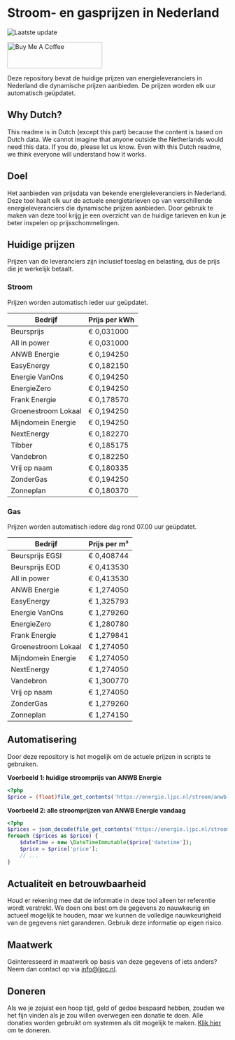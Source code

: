# Stroom- en gasprijzen in Nederland

![Laatste update](https://img.shields.io/badge/laatste%20update-2025--03--16%2015%3A00%20CET-brightgreen)

<a href="https://www.buymeacoffee.com/Lars-" target="_blank"><img src="https://cdn.buymeacoffee.com/buttons/v2/default-orange.png" alt="Buy Me A Coffee" height="60" style="height: 60px !important;width: 217px !important;" ></a>

Deze repository bevat de huidige prijzen van energieleveranciers in Nederland die dynamische prijzen aanbieden. De prijzen worden elk uur automatisch geüpdatet.

## Why Dutch?

This readme is in Dutch (except this part) because the content is based on Dutch data. We cannot imagine that anyone outside the Netherlands would need this data. If you do, please let us know. Even with this Dutch readme, we think
everyone will understand how it works.

## Doel

Het aanbieden van prijsdata van bekende energieleveranciers in Nederland. Deze tool haalt elk uur de actuele energietarieven op van verschillende energieleveranciers die dynamische prijzen aanbieden. Door gebruik te maken van deze tool
krijg je een overzicht van de huidige tarieven en kun je beter inspelen op prijsschommelingen.

## Huidige prijzen

Prijzen van de leveranciers zijn inclusief toeslag en belasting, dus de prijs die je werkelijk betaalt.

### Stroom

Prijzen worden automatisch ieder uur geüpdatet.

 Bedrijf | Prijs per kWh 
---------|---------------
Beursprijs | € 0,031000
All in power | € 0,031000
ANWB Energie | € 0,194250
EasyEnergy | € 0,182150
Energie VanOns | € 0,194250
EnergieZero | € 0,194250
Frank Energie | € 0,178570
Groenestroom Lokaal | € 0,194250
Mijndomein Energie | € 0,194250
NextEnergy | € 0,182270
Tibber | € 0,185175
Vandebron | € 0,182250
Vrij op naam | € 0,180335
ZonderGas | € 0,194250
Zonneplan | € 0,180370


### Gas

Prijzen worden automatisch iedere dag rond 07.00 uur geüpdatet.

 Bedrijf | Prijs per m³ 
---------|--------------
Beursprijs EGSI | € 0,408744
Beursprijs EOD | € 0,413530
All in power | € 0,413530
ANWB Energie | € 1,274050
EasyEnergy | € 1,325793
Energie VanOns | € 1,279260
EnergieZero | € 1,280780
Frank Energie | € 1,279841
Groenestroom Lokaal | € 1,274050
Mijndomein Energie | € 1,274050
NextEnergy | € 1,274050
Vandebron | € 1,300770
Vrij op naam | € 1,274050
ZonderGas | € 1,279260
Zonneplan | € 1,274150


## Automatisering

Door deze repository is het mogelijk om de actuele prijzen in scripts te gebruiken.

**Voorbeeld 1: huidige stroomprijs van ANWB Energie**

```php
<?php
$price = (float)file_get_contents('https://energie.ljpc.nl/stroom/anwb-energie-nu.txt');

```

**Voorbeeld 2: alle stroomprijzen van ANWB Energie vandaag**

```php
<?php
$prices = json_decode(file_get_contents('https://energie.ljpc.nl/stroom/all-in-power-vandaag.json'),true);
foreach ($prices as $price) {
    $dateTime = new \DateTimeImmutable($price['datetime']);
    $price = $price['price'];
    // ...
}
```

## Actualiteit en betrouwbaarheid

Houd er rekening mee dat de informatie in deze tool alleen ter referentie wordt verstrekt. We doen ons best om de gegevens zo nauwkeurig en actueel mogelijk te houden, maar we kunnen de volledige nauwkeurigheid van de gegevens niet
garanderen. Gebruik deze informatie op eigen risico.

## Maatwerk

Geïnteresseerd in maatwerk op basis van deze gegevens of iets anders? Neem dan contact op
via [info@ljpc.nl](mailto:info@ljpc.nl?subject=Energie%20prijzen).

## Doneren

Als we je zojuist een hoop tijd, geld of gedoe bespaard hebben, zouden we het fijn vinden als je zou willen overwegen een
donatie te doen. Alle donaties worden gebruikt om systemen als dit mogelijk te
maken. [Klik hier](https://www.buymeacoffee.com/Lars-) om te doneren.
